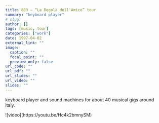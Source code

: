 ```yaml
---
title: 883 – “La Regola dell'Amico” tour
summary: "keyboard player"
# slug: 
author: []
tags: [music, tour]
categories: ["work"]
date: 1997-04-02
external_link: ""
image:
  caption: ""
  focal_point: ""
  preview_only: false
url_code: ""
url_pdf: ""
url_slides: ""
url_video: ""
slides: ""
---
```


keyboard player and sound machines for about 40 musical gigs around italy.

<YouTube id="Hc4k2bmnySM" />
![video](https://youtu.be/Hc4k2bmnySM)  
<https://youtu.be/Hc4k2bmnySM>
